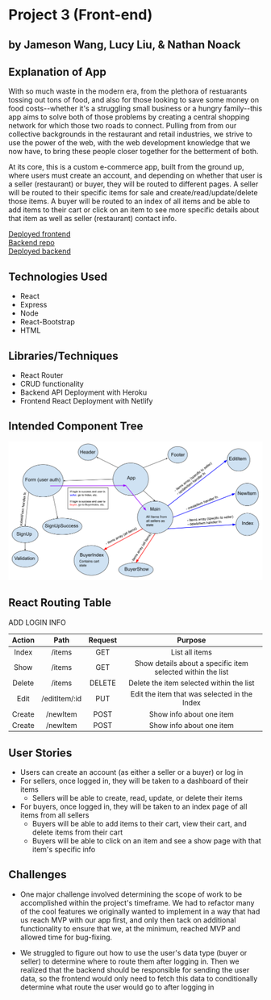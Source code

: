 # Project 3 (Front-end)
## by Jameson Wang, Lucy Liu, & Nathan Noack

## Explanation of App
With so much waste in the modern era, from the plethora of restuarants tossing out tons of food, and also for those looking to save some money on food costs--whether it's a struggling small business or a hungry family--this app aims to solve both of those problems by creating a central shopping network for which those two roads to connect. Pulling from from our collective backgrounds in the restaurant and retail industries, we strive to use the power of the web, with the web development knowledge that we now have, to bring these people closer together for the betterment of both.

At its core, this is a custom e-commerce app, built from the ground up, where users must create an account, and depending on whether that user is a seller (restaurant) or buyer, they will be routed to different pages. A seller will be routed to their specific items for sale and create/read/update/delete those items. A buyer will be routed to an index of all items and be able to add items to their cart or click on an item to see more specific details about that item as well as seller (restaurant) contact info.

[Deployed frontend](https://unwasted.netlify.app/)\
[Backend repo](https://github.com/underdoggum/seir_penguin_project_3_backend)\
[Deployed backend](https://unwasted-penguins.herokuapp.com/)

## Technologies Used
- React
- Express
- Node
- React-Bootstrap
- HTML

## Libraries/Techniques
- React Router
- CRUD functionality
- Backend API Deployment with Heroku
- Frontend React Deployment with Netlify

## Intended Component Tree

![components](./src/images/component-tree.svg)


## React Routing Table 

ADD LOGIN INFO

| Action         | Path                        | Request   | Purpose                                                      |
|:--------------:|:---------------------------:|:---------:|:------------------------------------------------------------:|
| Index          | /items                      | GET       | List all items                                               |
| Show           | /items                      | GET       | Show details about a specific item selected within the list  |
| Delete         | /items                      | DELETE    | Delete the item selected within the list                     |
| Edit           | /editItem/:id               | PUT       | Edit the item that was selected in the Index                 |
| Create         | /newItem                    | POST      | Show info about one item                                     |
| Create         | /newItem                    | POST      | Show info about one item                                     |



## User Stories
- Users can create an account (as either a seller or a buyer) or log in
- For sellers, once logged in, they will be taken to a dashboard of their items
  - Sellers will be able to create, read, update, or delete their items
- For buyers, once logged in, they will be taken to an index page of all items from all sellers
  - Buyers will be able to add items to their cart, view their cart, and delete items from their cart
  - Buyers will be able to click on an item and see a show page with that item's specific info


## Challenges
- One major challenge involved determining the scope of work to be accomplished within the project's timeframe. We had to refactor many of the cool features we originally wanted to implement in a way that had us reach MVP with our app first, and only then tack on additional functionality to ensure that we, at the minimum, reached MVP and allowed time for bug-fixing.

- We struggled to figure out how to use the user's data type (buyer or seller) to determine where to route them after logging in. Then we realized that the backend should be responsible for sending the user data, so the frontend would only need to fetch this data to conditionally determine what route the user would go to after logging in